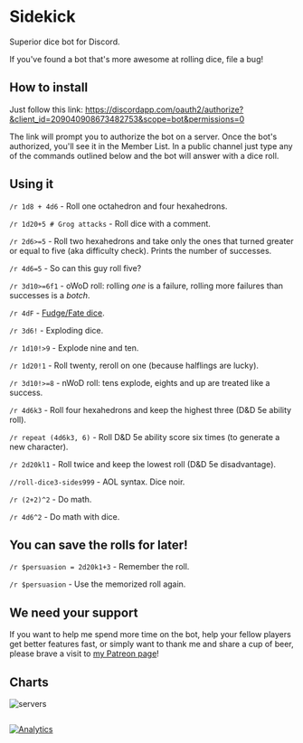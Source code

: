 # Sidekick
Superior dice bot for Discord.

If you've found a bot that's more awesome at rolling dice, file a bug!

## How to install

Just follow this link:
https://discordapp.com/oauth2/authorize?&client_id=209040908673482753&scope=bot&permissions=0

The link will prompt you to authorize the bot on a server. Once the bot's authorized, you'll see it in the Member List. In a public channel just type any of the commands outlined below and the bot will answer with a dice roll.

## Using it

`/r 1d8 + 4d6` - Roll one octahedron and four hexahedrons.

`/r 1d20+5 # Grog attacks` - Roll dice with a comment.

`/r 2d6>=5` - Roll two hexahedrons and take only the ones that turned greater or equal to five (aka difficulty check). Prints the number of successes.

`/r 4d6=5` - So can this guy roll five?

`/r 3d10>=6f1` - oWoD roll: rolling *one* is a failure, rolling more failures than successes is a *botch*.

`/r 4dF` - [Fudge/Fate dice](http://rpg.stackexchange.com/questions/1765/what-game-circumstance-uses-fudge-dice).

`/r 3d6!` - Exploding dice.

`/r 1d10!>9` - Explode nine and ten.

`/r 1d20!1` - Roll twenty, reroll on one (because halflings are lucky).

`/r 3d10!>=8` - nWoD roll: tens explode, eights and up are treated like a success.

`/r 4d6k3` - Roll four hexahedrons and keep the highest three (D&D 5e ability roll).

`/r repeat (4d6k3, 6)` - Roll D&D 5e ability score six times (to generate a new character).

`/r 2d20kl1` - Roll twice and keep the lowest roll (D&D 5e disadvantage).

`//roll-dice3-sides999` - AOL syntax. Dice noir.

`/r (2+2)^2` - Do math.

`/r 4d6^2` - Do math with dice.

## You can save the rolls for later!

`/r $persuasion = 2d20k1+3` - Remember the roll.

`/r $persuasion` - Use the memorized roll again.

## We need your support

If you want to help me spend more time on the bot, help your fellow players get better features fast,
or simply want to thank me and share a cup of beer,
please brave a visit to [my Patreon page](https://www.patreon.com/user?u=4695668)!

## Charts

![servers](https://blooks.today/r/sidekick-servers.gif)

```
```
[![Analytics](https://ga-beacon.appspot.com/UA-83241762-1/README)](https://github.com/igrigorik/ga-beacon)
